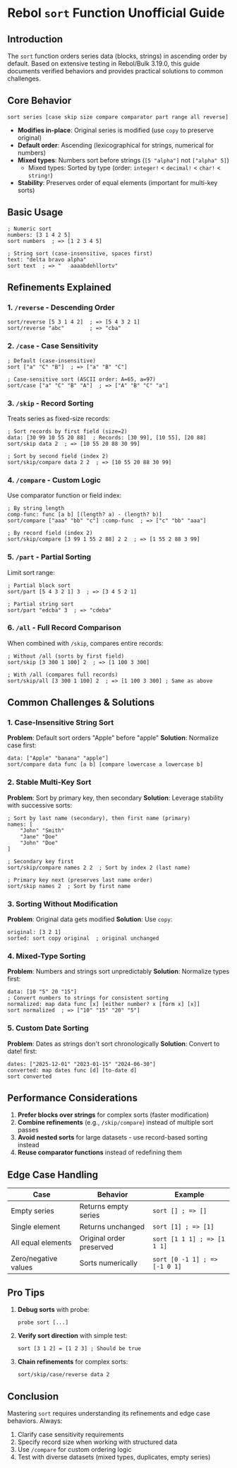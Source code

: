 # Rebol `sort` Function Unofficial Guide

## Introduction

The `sort` function orders series data (blocks, strings) in ascending order by default. Based on extensive testing in Rebol/Bulk 3.19.0, this guide documents verified behaviors and provides practical solutions to common challenges.

## Core Behavior

```rebol
sort series [case skip size compare comparator part range all reverse]
```

- **Modifies in-place**: Original series is modified (use `copy` to preserve original)
- **Default order**: Ascending (lexicographical for strings, numerical for numbers)
- **Mixed types**: Numbers sort before strings (`[5 "alpha"]` not `["alpha" 5]`)
  - Mixed types: Sorted by type (order: `integer!` < `decimal!` < `char!` < `string!`)
- **Stability**: Preserves order of equal elements (important for multi-key sorts)

## Basic Usage

```rebol
; Numeric sort
numbers: [3 1 4 2 5]
sort numbers  ; => [1 2 3 4 5]

; String sort (case-insensitive, spaces first)
text: "delta bravo alpha"
sort text  ; => "   aaaabdehllortv"
```

## Refinements Explained

### 1. `/reverse` - Descending Order

```rebol
sort/reverse [5 3 1 4 2]  ; => [5 4 3 2 1]
sort/reverse "abc"        ; => "cba"
```

### 2. `/case` - Case Sensitivity

```rebol
; Default (case-insensitive)
sort ["a" "C" "B"]  ; => ["a" "B" "C"]

; Case-sensitive sort (ASCII order: A=65, a=97)
sort/case ["a" "C" "B" "A"]  ; => ["A" "B" "C" "a"]
```

### 3. `/skip` - Record Sorting

Treats series as fixed-size records:

```rebol
; Sort records by first field (size=2)
data: [30 99 10 55 20 88]  ; Records: [30 99], [10 55], [20 88]
sort/skip data 2  ; => [10 55 20 88 30 99]

; Sort by second field (index 2)
sort/skip/compare data 2 2  ; => [10 55 20 88 30 99]
```

### 4. `/compare` - Custom Logic

Use comparator function or field index:

```rebol
; By string length
comp-func: func [a b] [(length? a) - (length? b)]
sort/compare ["aaa" "bb" "c"] :comp-func  ; => ["c" "bb" "aaa"]

; By record field (index 2)
sort/skip/compare [3 99 1 55 2 88] 2 2  ; => [1 55 2 88 3 99]
```

### 5. `/part` - Partial Sorting

Limit sort range:

```rebol
; Partial block sort
sort/part [5 4 3 2 1] 3  ; => [3 4 5 2 1]

; Partial string sort
sort/part "edcba" 3  ; => "cdeba"
```

### 6. `/all` - Full Record Comparison

When combined with `/skip`, compares entire records:

```rebol
; Without /all (sorts by first field)
sort/skip [3 300 1 100] 2  ; => [1 100 3 300]

; With /all (compares full records)
sort/skip/all [3 300 1 100] 2  ; => [1 100 3 300] ; Same as above
```

## Common Challenges & Solutions

### 1. Case-Insensitive String Sort

**Problem**: Default sort orders "Apple" before "apple"
**Solution**: Normalize case first:

```rebol
data: ["Apple" "banana" "apple"]
sort/compare data func [a b] [compare lowercase a lowercase b]
```

### 2. Stable Multi-Key Sort

**Problem**: Sort by primary key, then secondary
**Solution**: Leverage stability with successive sorts:

```rebol
; Sort by last name (secondary), then first name (primary)
names: [
    "John" "Smith"
    "Jane" "Doe"
    "John" "Doe"
]

; Secondary key first
sort/skip/compare names 2 2  ; Sort by index 2 (last name)

; Primary key next (preserves last name order)
sort/skip names 2  ; Sort by first name
```

### 3. Sorting Without Modification

**Problem**: Original data gets modified
**Solution**: Use `copy`:

```rebol
original: [3 2 1]
sorted: sort copy original  ; original unchanged
```

### 4. Mixed-Type Sorting

**Problem**: Numbers and strings sort unpredictably
**Solution**: Normalize types first:

```rebol
data: [10 "5" 20 "15"]
; Convert numbers to strings for consistent sorting
normalized: map data func [x] [either number? x [form x] [x]]
sort normalized  ; => ["10" "15" "20" "5"]
```

### 5. Custom Date Sorting

**Problem**: Dates as strings don't sort chronologically
**Solution**: Convert to date! first:

```rebol
dates: ["2025-12-01" "2023-01-15" "2024-06-30"]
converted: map dates func [d] [to-date d]
sort converted
```

## Performance Considerations

1. **Prefer blocks over strings** for complex sorts (faster modification)
2. **Combine refinements** (e.g., `/skip/compare`) instead of multiple sort passes
3. **Avoid nested sorts** for large datasets - use record-based sorting instead
4. **Reuse comparator functions** instead of redefining them

## Edge Case Handling

| Case | Behavior | Example |
|------|----------|---------|
| Empty series | Returns empty series | `sort [] ; => []` |
| Single element | Returns unchanged | `sort [1] ; => [1]` |
| All equal elements | Original order preserved | `sort [1 1 1] ; => [1 1 1]` |
| Zero/negative values | Sorts numerically | `sort [0 -1 1] ; => [-1 0 1]` |

## Pro Tips

1. **Debug sorts** with probe:
   ```rebol
   probe sort [...]
   ```
2. **Verify sort direction** with simple test:
   ```rebol
   sort [3 1 2] = [1 2 3] ; Should be true
   ```
3. **Chain refinements** for complex sorts:
   ```rebol
   sort/skip/case/reverse data 2
   ```

## Conclusion

Mastering `sort` requires understanding its refinements and edge case behaviors. Always:

1. Clarify case sensitivity requirements
2. Specify record size when working with structured data
3. Use `/compare` for custom ordering logic
4. Test with diverse datasets (mixed types, duplicates, empty series)
